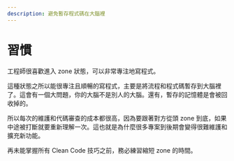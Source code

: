 ```yaml
---
description: 避免暫存程式碼在大腦裡
---
```


# 習慣

工程師很喜歡進入 zone 狀態，可以非常專注地寫程式。



這種狀態之所以能很專注且順暢的寫程式，主要是將流程和程式碼暫存到大腦裡了。這會有一個大問題，你的大腦不是別人的大腦。還有，暫存的記憶體是會被回收掉的。



所以每次的維護和代碼審查的成本都很高，因為要跟著對方從頭 zone 到底，如果中途被打斷就要重新理解一次。這也就是為什麼很多專案到後期會變得很難維護和擴充新功能。



再未能掌握所有 Clean Code 技巧之前，務必練習縮短 zone 的時間。

